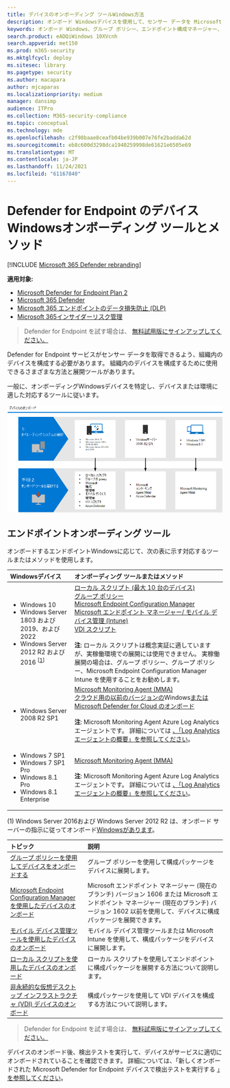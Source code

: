 ```yaml
---
title: デバイスのオンボーディング ツールWindows方法
description: オンボード Windowsデバイスを使用して、センサー データを Microsoft Defender for Endpoint センサーに送信できます。
keywords: オンボード Windows、グループ ポリシー、エンドポイント構成マネージャー、モバイル デバイス管理、ローカル スクリプト、gp、sccm、mdm、intune
search.product: eADQiWindows 10XVcnh
search.appverid: met150
ms.prod: m365-security
ms.mktglfcycl: deploy
ms.sitesec: library
ms.pagetype: security
ms.author: macapara
author: mjcaparas
ms.localizationpriority: medium
manager: dansimp
audience: ITPro
ms.collection: M365-security-compliance
ms.topic: conceptual
ms.technology: mde
ms.openlocfilehash: c2f98baae8ceafb04be939b007e76fe2badda62d
ms.sourcegitcommit: eb8c600d3298dca1940259998de61621e6505e69
ms.translationtype: MT
ms.contentlocale: ja-JP
ms.lasthandoff: 11/24/2021
ms.locfileid: "61167840"
---
```

# <a name="onboarding-tools-and-methods-for-windows-devices-in-defender-for-endpoint"></a>Defender for Endpoint のデバイスWindowsオンボーディング ツールとメソッド

[!INCLUDE [Microsoft 365 Defender rebranding](../../includes/microsoft-defender.md)]

**適用対象:**
- [Microsoft Defender for Endpoint Plan 2](https://go.microsoft.com/fwlink/p/?linkid=2154037)
- [Microsoft 365 Defender](https://go.microsoft.com/fwlink/?linkid=2118804)
- [Microsoft 365 エンドポイントのデータ損失防止 (DLP)](/microsoft-365/compliance/endpoint-dlp-learn-about)
- [Microsoft 365インサイダーリスク管理](/microsoft-365/compliance/insider-risk-management)

> Defender for Endpoint を試す場合は、 [無料試用版にサインアップしてください。](https://signup.microsoft.com/create-account/signup?products=7f379fee-c4f9-4278-b0a1-e4c8c2fcdf7e&ru=https://aka.ms/MDEp2OpenTrial?ocid=docs-wdatp-assignaccess-abovefoldlink)

Defender for Endpoint サービスがセンサー データを取得できるよう、組織内のデバイスを構成する必要があります。 組織内のデバイスを構成するために使用できるさまざまな方法と展開ツールがあります。

一般に、オンボーディングWindowsデバイスを特定し、デバイスまたは環境に適した対応するツールに従います。

![オンボーディング ツールとメソッドのイメージ](images/onboarding-config-tools.png)

## <a name="endpoint-onboarding-tools"></a>エンドポイントオンボーディング ツール
オンボードするエンドポイントWindowsに応じて、次の表に示す対応するツールまたはメソッドを使用します。

Windowsデバイス | オンボーディング ツールまたはメソッド
:---|:---
|<ul><li> Windows 10</li> <li>Windows Server 1803 および 2019、および 2022</li> <li>Windows Server 2012 R2 および 2016 <sup> [[1](#fn1)]<sup></li></ul>  |   [ローカル スクリプト (最大 10 台のデバイス)](configure-endpoints-script.md)<br>   [グループ ポリシー](configure-endpoints-gp.md)<br>   [Microsoft Endpoint Configuration Manager](configure-endpoints-sccm.md) <br> [Microsoft エンドポイント マネージャー/ モバイル デバイス管理 (Intune)](configure-endpoints-mdm.md)<br>    [VDI スクリプト](configure-endpoints-vdi.md) <br><br> **注**: ローカル スクリプトは概念実証に適していますが、実稼働環境での展開には使用できません。 実稼働展開の場合は、グループ ポリシー、グループ ポリシー、Microsoft Endpoint Configuration Manager Intune を使用することをお勧めします。
|<ul><li> Windows Server 2008 R2 SP1 </li></ul>| [Microsoft Monitoring Agent (MMA)](onboard-downlevel.md) <br>[クラウド用の以前のバージョンの](onboard-downlevel.md)Windows[または Microsoft Defender for Cloud のオンボード](/azure/security-center/security-center-wdatp) <br><br> **注**: Microsoft Monitoring Agent Azure Log Analytics エージェントです。 詳細については [、「Log Analytics エージェントの概要」を参照してください](/azure/azure-monitor/platform/log-analytics-agent)。  
|<ul><li> Windows 7 SP1 </li> <li>  Windows 7 SP1 Pro </li> <li>  Windows 8.1 Pro </li> <li> Windows 8.1 Enterprise</li></ul>  | [Microsoft Monitoring Agent (MMA)](onboard-downlevel.md) <br><br> **注**: Microsoft Monitoring Agent Azure Log Analytics エージェントです。 詳細については [、「Log Analytics エージェントの概要」を参照してください](/azure/azure-monitor/platform/log-analytics-agent)。



(<a id="fn1">1</a>) Windows Server 2016および Windows Server 2012 R2 は、オンボード サーバーの指示に従ってオンボード[Windowsがあります](configure-server-endpoints.md#windows-server-2012-r2-and-windows-server-2016)。

トピック|説明
:---|:---
[グループ ポリシーを使用してデバイスをオンボードする](configure-endpoints-gp.md)|グループ ポリシーを使用して構成パッケージをデバイスに展開します。
[Microsoft Endpoint Configuration Manager を使用したデバイスのオンボード](configure-endpoints-sccm.md)|Microsoft エンドポイント マネージャー (現在のブランチ) バージョン 1606 または Microsoft エンドポイント マネージャー (現在のブランチ) バージョン 1602 以前を使用して、デバイスに構成パッケージを展開できます。
[モバイル デバイス管理ツールを使用したデバイスのオンボード](configure-endpoints-mdm.md)|モバイル デバイス管理ツールまたは Microsoft Intune を使用して、構成パッケージをデバイスに展開します。
[ローカル スクリプトを使用したデバイスのオンボード](configure-endpoints-script.md)|ローカル スクリプトを使用してエンドポイントに構成パッケージを展開する方法について説明します。
[非永続的な仮想デスクトップ インフラストラクチャ (VDI) デバイスのオンボード](configure-endpoints-vdi.md)|構成パッケージを使用して VDI デバイスを構成する方法について説明します。

> Defender for Endpoint を試す場合は、 [無料試用版にサインアップしてください。](https://signup.microsoft.com/create-account/signup?products=7f379fee-c4f9-4278-b0a1-e4c8c2fcdf7e&ru=https://aka.ms/MDEp2OpenTrial?ocid=docs-wdatp-configureendpoints-belowfoldlink)


デバイスのオンボード後、検出テストを実行して、デバイスがサービスに適切にオンボードされていることを確認できます。 詳細については、「新しくオンボードされた Microsoft Defender for Endpoint デバイスで検出テストを実行する [」を参照してください](run-detection-test.md)。
